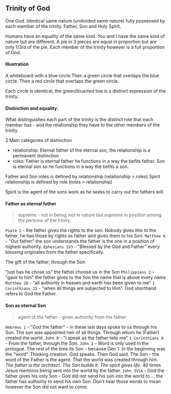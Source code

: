 ## Trinity of God

One God. Identical same nature (undivided same nature) fully possessed by each member of the trinity.
Father, Son and Holy Spirit.

Humans have an equality of the same kind. You and I have the same kind of nature but are different.
A pie in 3 pieces are equal in proportion but are only 1/3rd of the pie.
Each member of the trinity however is a full proportion of God.

#### Illustration

A whiteboard with a blue circle
Then a green circle that overlaps the blue circle.
Then a red circle that overlaps the green circle.

Each circle is identical, the green/blue/red line is a distinct expression of the trinity.

#### Distinction and equality.

What distinguishes each part of the trinity is the distinct role that each member has - and the relationship they have to the other members of the trinity.

2 Main categories of distinction
- relationship: Eternal father of the eternal son, the relationship is a permanent distinction
- roles: Father is eternal father he functions in a way the befits father. Son is eternal son so he functions in a way the befits a son.

Father and Son roles is defined by relationship (relationship > roles)
Spirit relationship is defined by role (roles > relationship)

Spirit is the agent of the sons work as he seeks to carry out the fathers will.

#### Father as eternal father
>supreme - not in being, not in nature but supreme in position among the persons of the trinity.

`Psalm 2` - the father gives the rights to the son. Nobody gives this to the father, he has those by rights
as father and gives them to his Son.
`Matthew 6` - "Our father" the son understands the father is the one in a position of highest authority.
`Ephesians 1V3` - "Blessed by the God and Father" every blessing originates from the father specifically.

The gift of the father, through the Son.

"just has he chose us" the father choose us in the Son
`Philippians 2` - "gave to him" the father gives to the Son the name that is above every name
`Matthew 28` - "all authority in heaven and earth has been given to me" 
`1 Corinthians 15` - "when all things are subjected to Him". 
God shorthand refers to God the Father. 

#### Son as eternal Son
>agent of the father - given authority from the father

`Hebrews 1` - "God the father" - in these last days spoke to us through his Son. The son was appointed heir
of all things. Through whom he (Father) created the world.
`John 8` - "I speak as the father tells me"
`1 Corinthians 8` - From the father, through the Son. 
`John 1` - Word is only used in the prologue. The rest of the time its Son - because Gen 1. In the beginning
was the "word". Thinking creation. God speaks. Then God said. The Son - the word of the Father is the agent.
That the world was created through him. *The father is the architect. The Son builds it. The spirit gives life.*
40 times Jesus mentions being sent into the world by the father.
`John 3V16` - God the father gives his only Son - God did not send his son into the world to ... the father
has authority to send his own Son. Don't hear those words to mean however the Son did not want to come. 

